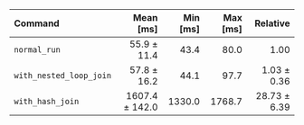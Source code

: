 | Command | Mean [ms] | Min [ms] | Max [ms] | Relative |
|:---|---:|---:|---:|---:|
| `normal_run` | 55.9 ± 11.4 | 43.4 | 80.0 | 1.00 |
| `with_nested_loop_join` | 57.8 ± 16.2 | 44.1 | 97.7 | 1.03 ± 0.36 |
| `with_hash_join` | 1607.4 ± 142.0 | 1330.0 | 1768.7 | 28.73 ± 6.39 |
